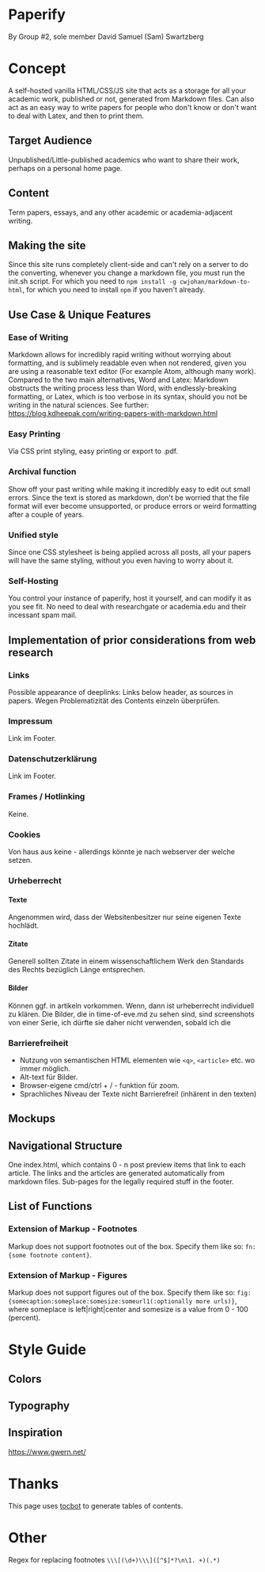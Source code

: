 # Paperify

By Group \#2, sole member David Samuel (Sam) Swartzberg

# Concept

A self-hosted vanilla HTML/CSS/JS site that acts as a storage for all your academic work, published or not, generated from Markdown files. Can also act as an easy way to write papers for people who don't know or don't want to deal with Latex, and then to print them.

## Target Audience

Unpublished/Little-published academics who want to share their work, perhaps on a personal home page.

## Content

Term papers, essays, and any other academic or academia-adjacent writing.

## Making the site

Since this site runs completely client-side and can't rely on a server to do the converting, whenever you change a markdown file, you must run the init.sh script.
For which you need to `npm install -g cwjohan/markdown-to-html`, for which you need to install `npm` if you haven't already.

## Use Case & Unique Features

### Ease of Writing

Markdown allows for incredibly rapid writing without worrying about formatting, and is sublimely readable even when not rendered, given you are using a reasonable text editor (For example Atom, although many work).
Compared to the two main alternatives, Word and Latex:
Markdown obstructs the writing process less than Word, with endlessly-breaking formatting, or Latex, which is too verbose in its syntax, should you not be writing in the natural sciences.
See further: https://blog.kdheepak.com/writing-papers-with-markdown.html

### Easy Printing

Via CSS print styling, easy printing or export to .pdf.

### Archival function

Show off your past writing while making it incredibly easy to edit out small errors. Since the text is stored as markdown, don't be worried that the file format will ever become unsupported, or produce errors or weird formatting after a couple of years.

### Unified style

Since one CSS stylesheet is being applied across all posts, all your papers will have the same styling, without you even having to worry about it.

### Self-Hosting

You control your instance of paperify, host it yourself, and can modify it as you see fit. No need to deal with researchgate or academia.edu and their incessant spam mail.

 ## Implementation of prior considerations from web research

 ### Links

 Possible appearance of deeplinks: Links below header, as sources in papers. Wegen Problematizität des Contents einzeln überprüfen.

 ### Impressum

 Link im Footer.

 ### Datenschutzerklärung

Link im Footer.

 ###  Frames / Hotlinking

 Keine.

 ### Cookies

Von haus aus keine - allerdings könnte je nach webserver der welche setzen.

### Urheberrecht

#### Texte

Angenommen wird, dass der Websitenbesitzer nur seine eigenen Texte hochlädt.

#### Zitate

Generell sollten Zitate in einem wissenschaftlichem Werk den Standards des Rechts bezüglich Länge entsprechen.

#### Bilder

Können ggf. in artikeln vorkommen. Wenn, dann ist urheberrecht individuell zu klären. Die Bilder, die in time-of-eve.md zu sehen sind, sind screenshots von einer Serie, ich dürfte sie daher nicht verwenden, sobald ich die

### Barrierefreiheit

- Nutzung von semantischen HTML elementen wie `<q>`, `<article>` etc. wo immer möglich.
- Alt-text für Bilder.
- Browser-eigene cmd/ctrl + / - funktion für zoom.
- Sprachliches Niveau der Texte nicht Barrierefrei! (inhärent in den texten)

 ## Mockups

 ## Navigational Structure

 One index.html, which contains 0 - n post preview items that link to each article.
 The links and the articles are generated automatically from markdown files.
 Sub-pages for the legally required stuff in the footer.

 ## List of Functions

 ### Extension of Markup - Footnotes

 Markup does not support footnotes out of the box. Specify them like so: `fn:{some footnote content}`.

 ### Extension of Markup - Figures

 Markup does not support figures out of the box. Specify them like so: `fig:{somecaption:someplace:somesize:someurl1(:optionally more urls)}`, where someplace is left|right|center and somesize is a value from 0 - 100 (percent).

 # Style Guide

 ## Colors

 ## Typography

 ## Inspiration

 https://www.gwern.net/

 # Thanks

 This page uses [tocbot](https://tscanlin.github.io/tocbot/) to generate tables of contents.

 # Other

 Regex for replacing footnotes `\\\[(\d+)\\\]([^$]*?\n\1. +)(.*)`
